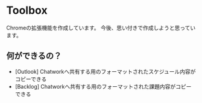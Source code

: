# Toolbox
Chromeの拡張機能を作成しています。
今後、思い付きで作成しようと思っています。

## 何ができるの？
- [Outlook] Chatworkへ共有する用のフォーマットされたスケジュール内容がコピーできる
- [Backlog] Chatworkへ共有する用のフォーマットされた課題内容がコピーできる